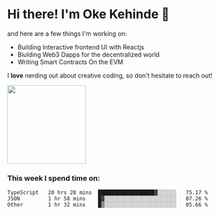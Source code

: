 # Hi there! I'm Oke Kehinde :cowboy_hat_face:

and here are a few things I'm working on:

- Building Interactive frontend UI with Reactjs
- Biulding Web3 Dapps for the decentralized world
- Writing Smart Contracts On the EVM

I **love** nerding out about creative coding, so don't hesitate to reach out!


<img height="180em" src="https://github-readme-stats.vercel.app/api?username=okeken&show_icons=true&hide_border=true&&count_private=true&include_all_commits=true" />

### This week I spend time on:

<!--START_SECTION:waka-->

```text
TypeScript   20 hrs 28 mins  ██████████████████▓░░░░░░   75.17 %
JSON         1 hr 58 mins    █▓░░░░░░░░░░░░░░░░░░░░░░░   07.26 %
Other        1 hr 32 mins    █▒░░░░░░░░░░░░░░░░░░░░░░░   05.66 %
```

<!--END_SECTION:waka-->

